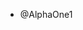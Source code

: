 <!-- SPDX-FileCopyrightText: Copyright the SonicWeb contributors.
     SPDX-License-Identifier: MPL-2.0
-->

- @AlphaOne1